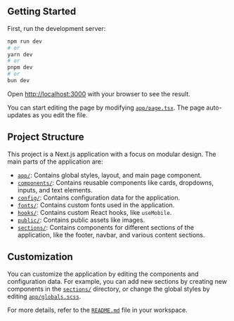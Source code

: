 
## Getting Started

First, run the development server:

```bash
npm run dev
# or
yarn dev
# or
pnpm dev
# or
bun dev
```

Open [http://localhost:3000](http://localhost:3000) with your browser to see the result.

You can start editing the page by modifying [`app/page.tsx`](command:_github.copilot.openSymbolInFile?%5B%22app%2Fpage.tsx%22%2C%22app%2Fpage.tsx%22%5D "app/page.tsx"). The page auto-updates as you edit the file.

## Project Structure

This project is a Next.js application with a focus on modular design. The main parts of the application are:

- [`app/`](command:_github.copilot.openRelativePath?%5B%22app%2F%22%5D "app/"): Contains global styles, layout, and main page component.
- [`components/`](command:_github.copilot.openRelativePath?%5B%22components%2F%22%5D "components/"): Contains reusable components like cards, dropdowns, inputs, and text elements.
- [`config/`](command:_github.copilot.openRelativePath?%5B%22config%2F%22%5D "config/"): Contains configuration data for the application.
- [`fonts/`](command:_github.copilot.openRelativePath?%5B%22fonts%2F%22%5D "fonts/"): Contains custom fonts used in the application.
- [`hooks/`](command:_github.copilot.openRelativePath?%5B%22hooks%2F%22%5D "hooks/"): Contains custom React hooks, like `useMobile`.
- [`public/`](command:_github.copilot.openRelativePath?%5B%22public%2F%22%5D "public/"): Contains public assets like images.
- [`sections/`](command:_github.copilot.openRelativePath?%5B%22sections%2F%22%5D "sections/"): Contains components for different sections of the application, like the footer, navbar, and various content sections.

## Customization

You can customize the application by editing the components and configuration data. For example, you can add new sections by creating new components in the [`sections/`](command:_github.copilot.openRelativePath?%5B%22sections%2F%22%5D "sections/") directory, or change the global styles by editing [`app/globals.scss`](command:_github.copilot.openRelativePath?%5B%22app%2Fglobals.scss%22%5D "app/globals.scss").

For more details, refer to the [`README.md`](command:_github.copilot.openSymbolInFile?%5B%22README.md%22%2C%22README.md%22%5D "README.md") file in your workspace.